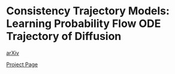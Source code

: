 # Consistency Trajectory Models: Learning Probability Flow ODE Trajectory of Diffusion
[arXiv](https://arxiv.org/abs/2310.02279)

[Project Page](https://consistencytrajectorymodel.github.io/CTM/)
